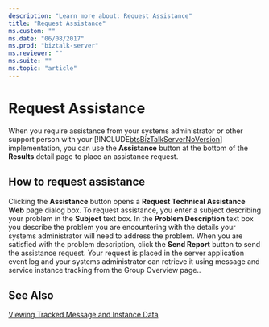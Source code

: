 ```yaml
---
description: "Learn more about: Request Assistance"
title: "Request Assistance"
ms.custom: ""
ms.date: "06/08/2017"
ms.prod: "biztalk-server"
ms.reviewer: ""
ms.suite: ""
ms.topic: "article"
---
```

# Request Assistance
When you require assistance from your systems administrator or other support person with your [!INCLUDE[btsBizTalkServerNoVersion](../includes/btsbiztalkservernoversion-md.md)] implementation, you can use the **Assistance** button at the bottom of the **Results** detail page to place an assistance request.  
  
## How to request assistance  
 Clicking the **Assistance** button opens a **Request Technical Assistance Web** page dialog box. To request assistance, you enter a subject describing your problem in the **Subject** text box. In the **Problem Description** text box you describe the problem you are encountering with the details your systems administrator will need to address the problem. When you are satisfied with the problem description, click the **Send Report** button to send the assistance request. Your request is placed in the server application event log and your systems administrator can retrieve it using message and service instance tracking from the Group Overview page..  
  
## See Also  
 [Viewing Tracked Message and Instance Data](../core/viewing-tracked-message-and-instance-data.md)
